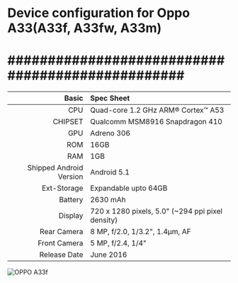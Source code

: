 # Device configuration for Oppo A33(A33f, A33fw, A33m)

#################################################
==================================================
Basic   | Spec Sheet
-------:|:-------------------------
CPU     | Quad-core 1.2 GHz ARM® Cortex™ A53
CHIPSET | Qualcomm MSM8916 Snapdragon 410
GPU     | Adreno 306
ROM     | 16GB 
RAM     | 1GB
Shipped Android Version | Android 5.1
Ext-Storage | Expandable upto 64GB
Battery | 2630 mAh
Display | 720 x 1280 pixels, 5.0"  (~294 ppi pixel density)
Rear Camera  | 8 MP, f/2.0, 1/3.2", 1.4µm, AF
Front Camera | 5 MP, f/2.4, 1/4"
Release Date | June 2016

![OPPO A33f](https://fdn2.gsmarena.com/vv/pics/oppo/oppo-a33-1.jpg)


